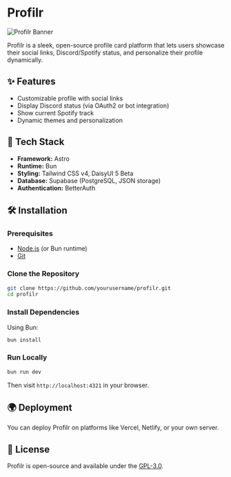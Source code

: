 # Profilr

![Profilr Banner](https://your-image-url.com/banner.png)

Profilr is a sleek, open-source profile card platform that lets users showcase their social links, Discord/Spotify status, and personalize their profile dynamically.

## ✨ Features

- Customizable profile with social links
- Display Discord status (via OAuth2 or bot integration)
- Show current Spotify track
- Dynamic themes and personalization

## 🚀 Tech Stack

- **Framework:** Astro
- **Runtime:** Bun
- **Styling:** Tailwind CSS v4, DaisyUI 5 Beta
- **Database:** Supabase (PostgreSQL, JSON storage)
- **Authentication:** BetterAuth

## 🛠️ Installation

### Prerequisites

- [Node.js](https://nodejs.org/) (or Bun runtime)
- [Git](https://git-scm.com/)

### Clone the Repository

```sh
git clone https://github.com/yourusername/profilr.git
cd profilr
```

### Install Dependencies

Using Bun:

```sh
bun install
```

### Run Locally

```sh
bun run dev
```

Then visit `http://localhost:4321` in your browser.

## 🌍 Deployment

You can deploy Profilr on platforms like Vercel, Netlify, or your own server.

## 📜 License

Profilr is open-source and available under the [GPL-3.0](LICENSE).
